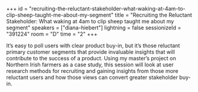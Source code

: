 +++
id = "recruiting-the-reluctant-stakeholder-what-waking-at-4am-to-clip-sheep-taught-me-about-my-segment"
title = "Recruiting the Reluctant Stakeholder: What waking at 4am to clip sheep taught me about my segment"
speakers = ["diana-hiebert"]
lightning = false
sessionizeId = "391224"
room = "D"
time = "2"
+++

It’s easy to poll users with clear product buy-in, but it’s those reluctant primary customer segments that provide invaluable insights that will contribute to the success of a product. Using my master’s project on Northern Irish farmers as a case study, this session will look at user research methods for recruiting and gaining insights from those more reluctant users and how those views can convert greater stakeholder buy-in. 